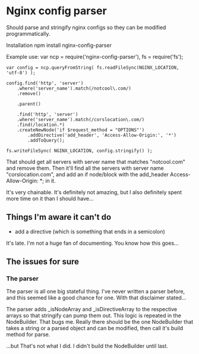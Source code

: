 Nginx config parser
================

Should parse and stringify nginx configs so they can be modified programmatically.

Installation
	npm install nginx-config-parser

Example use:
	var ncp = require('nginx-config-parser'),
		fs = require('fs');
	
	var config = ncp.queryFromString( fs.readFileSync(NGINX_LOCATION, 'utf-8') );
	
	config.find('http', 'server')
		.where('server_name').match(/notcool\.com/)
		.remove()
		
		.parent()
	
		.find('http', 'server')
		.where('server_name').match(/corslocation\.com/)
		.find(/location.*)
		.createNewNode('if $request_method = "OPTIONS"')
			.addDirective('add_header', 'Access-Allow-Origin:', '*')
			.addToQuery();
	
	fs.writeFileSync( NGINX_LOCATION, config.stringify() );

That should get all servers with server name that matches "notcool.com" and remove them.
Then it'll find all the servers with server name "corslocation.com", and add an if node/block with the add_header Access-Allow-Origin: *; in it.

It's very chainable. It's definitely not amazing, but I also definitely spent more time on it than I should have...

Things I'm aware it can't do
-------
- add a directive (which is something that ends in a semicolon)

It's late. I'm not a huge fan of documenting. You know how this goes...


The issues for sure
-------

### The parser
The parser is all one big stateful thing. I've never written a parser before, and this seemed like a good chance for one.
With that disclaimer stated...

The parser adds _isNodeArray and _isDirectiveArray to the respective arrays so that stringify can pump them out.
This logic is repeated in the NodeBuilder. That bugs me. Really there should be the one NodeBuilder that takes a string or a parsed
object and can be modified, then call it's build method for parse.

...but That's not what I did. I didn't build the NodeBuilder until last.
